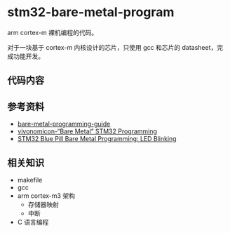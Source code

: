 # stm32-bare-metal-program

arm cortex-m 裸机编程的代码。

对于一块基于 cortex-m 内核设计的芯片，只使用 gcc 和芯片的 datasheet，完成功能开发。

## 代码内容







## 参考资料
- [bare-metal-programming-guide](https://github.com/cpq/bare-metal-programming-guide)
- [vivonomicon-“Bare Metal” STM32 Programming](https://vivonomicon.com/2018/04/02/bare-metal-stm32-programming-part-1-hello-arm/)
- [STM32 Blue Pill Bare Metal Programming: LED Blinking](https://microdigisoft.com/stm32-blue-pill-bare-metal-programming-led-blinking/)


## 相关知识
- makefile
- gcc
- arm cortex-m3 架构
  - 存储器映射
  - 中断
- C 语言编程





